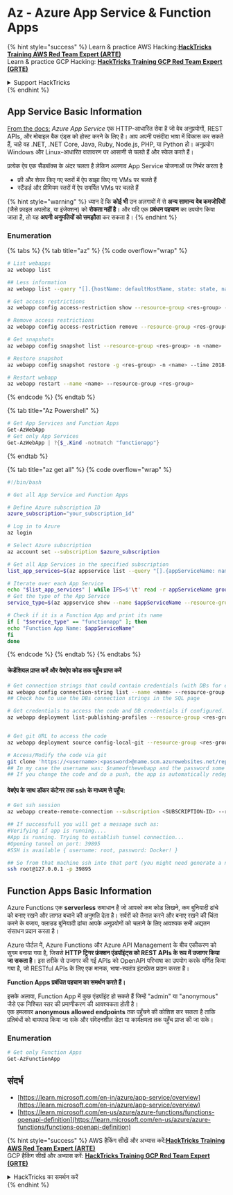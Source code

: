 # Az - Azure App Service & Function Apps

{% hint style="success" %}
Learn & practice AWS Hacking:<img src="../../../.gitbook/assets/image (1).png" alt="" data-size="line">[**HackTricks Training AWS Red Team Expert (ARTE)**](https://training.hacktricks.xyz/courses/arte)<img src="../../../.gitbook/assets/image (1).png" alt="" data-size="line">\
Learn & practice GCP Hacking: <img src="../../../.gitbook/assets/image (2).png" alt="" data-size="line">[**HackTricks Training GCP Red Team Expert (GRTE)**<img src="../../../.gitbook/assets/image (2).png" alt="" data-size="line">](https://training.hacktricks.xyz/courses/grte)

<details>

<summary>Support HackTricks</summary>

* Check the [**subscription plans**](https://github.com/sponsors/carlospolop)!
* **Join the** 💬 [**Discord group**](https://discord.gg/hRep4RUj7f) or the [**telegram group**](https://t.me/peass) or **follow** us on **Twitter** 🐦 [**@hacktricks\_live**](https://twitter.com/hacktricks\_live)**.**
* **Share hacking tricks by submitting PRs to the** [**HackTricks**](https://github.com/carlospolop/hacktricks) and [**HackTricks Cloud**](https://github.com/carlospolop/hacktricks-cloud) github repos.

</details>
{% endhint %}

## App Service Basic Information

[From the docs:](https://learn.microsoft.com/en-us/azure/app-service/overview) _Azure App Service_ एक HTTP-आधारित सेवा है जो वेब अनुप्रयोगों, REST APIs, और मोबाइल बैक एंड्स को होस्ट करने के लिए है। आप अपनी पसंदीदा भाषा में विकास कर सकते हैं, चाहे वह .NET, .NET Core, Java, Ruby, Node.js, PHP, या Python हो। अनुप्रयोग Windows और Linux-आधारित वातावरण पर आसानी से चलते हैं और स्केल करते हैं।

प्रत्येक ऐप एक सैंडबॉक्स के अंदर चलता है लेकिन अलगाव App Service योजनाओं पर निर्भर करता है

* फ्री और शेयर किए गए स्तरों में ऐप साझा किए गए VMs पर चलते हैं
* स्टैंडर्ड और प्रीमियम स्तरों में ऐप समर्पित VMs पर चलते हैं

{% hint style="warning" %}
ध्यान दें कि **कोई भी** उन अलगावों में से **अन्य सामान्य** **वेब कमजोरियों** (जैसे फ़ाइल अपलोड, या इंजेक्शन) को **रोकता नहीं है**। और यदि एक **प्रबंधन पहचान** का उपयोग किया जाता है, तो यह **अपनी अनुमतियों को समझौता** कर सकता है।
{% endhint %}

### Enumeration

{% tabs %}
{% tab title="az" %}
{% code overflow="wrap" %}
```bash
# List webapps
az webapp list

## Less information
az webapp list --query "[].{hostName: defaultHostName, state: state, name: name, resourcegroup: resourceGroup}"

# Get access restrictions
az webapp config access-restriction show --resource-group <res-group> -n <name>

# Remove access restrictions
az webapp config access-restriction remove --resource-group <res-group> -n <name> --rule-name <rule-name>

# Get snapshots
az webapp config snapshot list --resource-group <res-group> -n <name>

# Restore snapshot
az webapp config snapshot restore -g <res-group> -n <name> --time 2018-12-11T23:34:16.8388367

# Restart webapp
az webapp restart --name <name> --resource-group <res-group>
```
{% endcode %}
{% endtab %}

{% tab title="Az Powershell" %}
```powershell
# Get App Services and Function Apps
Get-AzWebApp
# Get only App Services
Get-AzWebApp | ?{$_.Kind -notmatch "functionapp"}
```
{% endtab %}

{% tab title="az get all" %}
{% code overflow="wrap" %}
```bash
#!/bin/bash

# Get all App Service and Function Apps

# Define Azure subscription ID
azure_subscription="your_subscription_id"

# Log in to Azure
az login

# Select Azure subscription
az account set --subscription $azure_subscription

# Get all App Services in the specified subscription
list_app_services=$(az appservice list --query "[].{appServiceName: name, group: resourceGroup}" -o tsv)

# Iterate over each App Service
echo "$list_app_services" | while IFS=$'\t' read -r appServiceName group; do
# Get the type of the App Service
service_type=$(az appservice show --name $appServiceName --resource-group $group --query "kind" -o tsv)

# Check if it is a Function App and print its name
if [ "$service_type" == "functionapp" ]; then
echo "Function App Name: $appServiceName"
fi
done
```
{% endcode %}
{% endtab %}
{% endtabs %}

#### क्रेडेंशियल प्राप्त करें और वेबऐप कोड तक पहुँच प्राप्त करें
```bash
# Get connection strings that could contain credentials (with DBs for example)
az webapp config connection-string list --name <name> --resource-group <res-group>
## Check how to use the DBs connection strings in the SQL page

# Get credentials to access the code and DB credentials if configured.
az webapp deployment list-publishing-profiles --resource-group <res-group> -n <name>


# Get git URL to access the code
az webapp deployment source config-local-git --resource-group <res-group> -n <name>

# Access/Modify the code via git
git clone 'https://<username>:<password>@name.scm.azurewebsites.net/repo-name.git'
## In my case the username was: $nameofthewebapp and the password some random chars
## If you change the code and do a push, the app is automatically redeployed
```
#### वेबऐप के साथ डॉकर कंटेनर तक ssh के माध्यम से पहुँच:
```bash
# Get ssh session
az webapp create-remote-connection --subscription <SUBSCRIPTION-ID> --resource-group <RG-NAME> -n <APP-SERVICE-NAME>

## If successfull you will get a message such as:
#Verifying if app is running....
#App is running. Trying to establish tunnel connection...
#Opening tunnel on port: 39895
#SSH is available { username: root, password: Docker! }

## So from that machine ssh into that port (you might need generate a new ssh session to the jump host)
ssh root@127.0.0.1 -p 39895
```
## Function Apps Basic Information

Azure Functions एक **serverless** समाधान है जो आपको कम कोड लिखने, कम बुनियादी ढांचे को बनाए रखने और लागत बचाने की अनुमति देता है। सर्वरों को तैनात करने और बनाए रखने की चिंता करने के बजाय, क्लाउड बुनियादी ढांचा आपके अनुप्रयोगों को चलाने के लिए आवश्यक सभी अद्यतन संसाधन प्रदान करता है।

Azure पोर्टल में, Azure Functions और Azure API Management के बीच एकीकरण को सुगम बनाया गया है, जिससे **HTTP ट्रिगर फ़ंक्शन एंडपॉइंट्स को REST APIs के रूप में उजागर किया जा सकता है**। इस तरीके से उजागर की गई APIs को OpenAPI परिभाषा का उपयोग करके वर्णित किया गया है, जो RESTful APIs के लिए एक मानक, भाषा-स्वतंत्र इंटरफ़ेस प्रदान करता है।

**Function Apps प्रबंधित पहचान का समर्थन करते हैं।**

इसके अलावा, Function App में कुछ एंडपॉइंट हो सकते हैं जिन्हें "admin" या "anonymous" जैसे एक निश्चित स्तर की प्रमाणीकरण की आवश्यकता होती है।\
एक हमलावर **anonymous allowed endpoints** तक पहुँचने की कोशिश कर सकता है ताकि प्रतिबंधों को बायपास किया जा सके और संवेदनशील डेटा या कार्यक्षमता तक पहुँच प्राप्त की जा सके।

### Enumeration
```powershell
# Get only Function Apps
Get-AzFunctionApp
```
## संदर्भ

* [https://learn.microsoft.com/en-in/azure/app-service/overview](https://learn.microsoft.com/en-in/azure/app-service/overview)
* [https://learn.microsoft.com/en-us/azure/azure-functions/functions-openapi-definition](https://learn.microsoft.com/en-us/azure/azure-functions/functions-openapi-definition)

{% hint style="success" %}
AWS हैकिंग सीखें और अभ्यास करें:<img src="../../../.gitbook/assets/image (1).png" alt="" data-size="line">[**HackTricks Training AWS Red Team Expert (ARTE)**](https://training.hacktricks.xyz/courses/arte)<img src="../../../.gitbook/assets/image (1).png" alt="" data-size="line">\
GCP हैकिंग सीखें और अभ्यास करें: <img src="../../../.gitbook/assets/image (2).png" alt="" data-size="line">[**HackTricks Training GCP Red Team Expert (GRTE)**<img src="../../../.gitbook/assets/image (2).png" alt="" data-size="line">](https://training.hacktricks.xyz/courses/grte)

<details>

<summary>HackTricks का समर्थन करें</summary>

* [**सदस्यता योजनाएँ**](https://github.com/sponsors/carlospolop) देखें!
* **हमारे** 💬 [**Discord समूह**](https://discord.gg/hRep4RUj7f) या [**telegram समूह**](https://t.me/peass) में शामिल हों या **Twitter** 🐦 पर हमें **फॉलो करें** [**@hacktricks\_live**](https://twitter.com/hacktricks\_live)**.**
* **हैकिंग ट्रिक्स साझा करें और** [**HackTricks**](https://github.com/carlospolop/hacktricks) और [**HackTricks Cloud**](https://github.com/carlospolop/hacktricks-cloud) गिटहब रिपोजिटरी में PR सबमिट करें।

</details>
{% endhint %}
